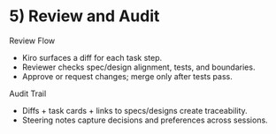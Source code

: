 # 5) Review and Audit

Review Flow
- Kiro surfaces a diff for each task step.
- Reviewer checks spec/design alignment, tests, and boundaries.
- Approve or request changes; merge only after tests pass.

Audit Trail
- Diffs + task cards + links to specs/designs create traceability.
- Steering notes capture decisions and preferences across sessions.

